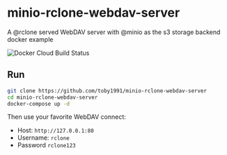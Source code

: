 # minio-rclone-webdav-server

A @rclone served WebDAV server with @minio as the s3 storage backend docker example

![Docker Cloud Build Status](https://img.shields.io/docker/cloud/build/totoval/mindav.svg)

## Run
```bash
git clone https://github.com/toby1991/minio-rclone-webdav-server
cd minio-rclone-webdav-server
docker-compose up -d
```

Then use your favorite WebDAV connect:
* Host: `http://127.0.0.1:80`
* Username: `rclone`
* Password `rclone123`
